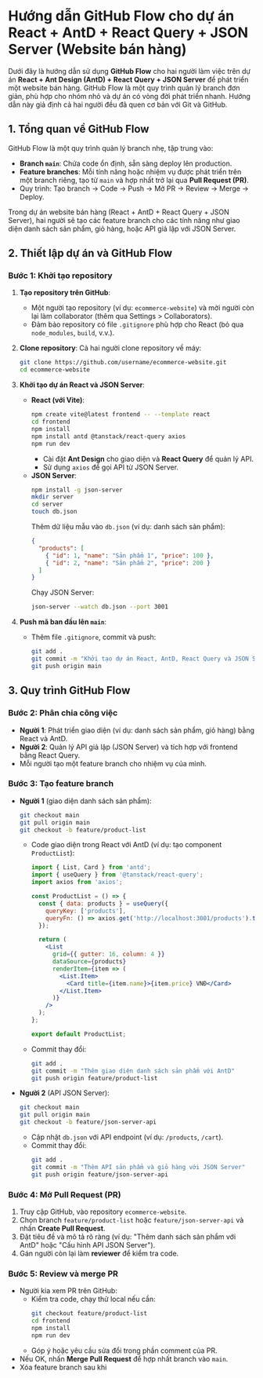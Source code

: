 # Hướng dẫn GitHub Flow cho dự án React + AntD + React Query + JSON Server (Website bán hàng)

Dưới đây là hướng dẫn sử dụng **GitHub Flow** cho hai người làm việc trên dự án **React + Ant Design (AntD) + React Query + JSON Server** để phát triển một website bán hàng. GitHub Flow là một quy trình quản lý branch đơn giản, phù hợp cho nhóm nhỏ và dự án có vòng đời phát triển nhanh. Hướng dẫn này giả định cả hai người đều đã quen cơ bản với Git và GitHub.

## 1. Tổng quan về GitHub Flow
GitHub Flow là một quy trình quản lý branch nhẹ, tập trung vào:
- **Branch `main`**: Chứa code ổn định, sẵn sàng deploy lên production.
- **Feature branches**: Mỗi tính năng hoặc nhiệm vụ được phát triển trên một branch riêng, tạo từ `main` và hợp nhất trở lại qua **Pull Request (PR)**.
- Quy trình: Tạo branch → Code → Push → Mở PR → Review → Merge → Deploy.

Trong dự án website bán hàng (React + AntD + React Query + JSON Server), hai người sẽ tạo các feature branch cho các tính năng như giao diện danh sách sản phẩm, giỏ hàng, hoặc API giả lập với JSON Server.

## 2. Thiết lập dự án và GitHub Flow

### Bước 1: Khởi tạo repository
1. **Tạo repository trên GitHub**:
   - Một người tạo repository (ví dụ: `ecommerce-website`) và mời người còn lại làm collaborator (thêm qua Settings > Collaborators).
   - Đảm bảo repository có file `.gitignore` phù hợp cho React (bỏ qua `node_modules`, `build`, v.v.).

2. **Clone repository**:
   Cả hai người clone repository về máy:
   ```bash
   git clone https://github.com/username/ecommerce-website.git
   cd ecommerce-website
   ```

3. **Khởi tạo dự án React và JSON Server**:
   - **React (với Vite)**:
     ```bash
     npm create vite@latest frontend -- --template react
     cd frontend
     npm install
     npm install antd @tanstack/react-query axios
     npm run dev
     ```
     - Cài đặt **Ant Design** cho giao diện và **React Query** để quản lý API.
     - Sử dụng `axios` để gọi API từ JSON Server.
   - **JSON Server**:
     ```bash
     npm install -g json-server
     mkdir server
     cd server
     touch db.json
     ```
     Thêm dữ liệu mẫu vào `db.json` (ví dụ: danh sách sản phẩm):
     ```json
     {
       "products": [
         { "id": 1, "name": "Sản phẩm 1", "price": 100 },
         { "id": 2, "name": "Sản phẩm 2", "price": 200 }
       ]
     }
     ```
     Chạy JSON Server:
     ```bash
     json-server --watch db.json --port 3001
     ```

4. **Push mã ban đầu lên `main`**:
   - Thêm file `.gitignore`, commit và push:
     ```bash
     git add .
     git commit -m "Khởi tạo dự án React, AntD, React Query và JSON Server"
     git push origin main
     ```

## 3. Quy trình GitHub Flow

### Bước 2: Phân chia công việc
- **Người 1**: Phát triển giao diện (ví dụ: danh sách sản phẩm, giỏ hàng) bằng React và AntD.
- **Người 2**: Quản lý API giả lập (JSON Server) và tích hợp với frontend bằng React Query.
- Mỗi người tạo một feature branch cho nhiệm vụ của mình.

### Bước 3: Tạo feature branch
- **Người 1** (giao diện danh sách sản phẩm):
  ```bash
  git checkout main
  git pull origin main
  git checkout -b feature/product-list
  ```
  - Code giao diện trong React với AntD (ví dụ: tạo component `ProductList`):
    ```jsx
    import { List, Card } from 'antd';
    import { useQuery } from '@tanstack/react-query';
    import axios from 'axios';

    const ProductList = () => {
      const { data: products } = useQuery({
        queryKey: ['products'],
        queryFn: () => axios.get('http://localhost:3001/products').then(res => res.data),
      });

      return (
        <List
          grid={{ gutter: 16, column: 4 }}
          dataSource={products}
          renderItem={item => (
            <List.Item>
              <Card title={item.name}>{item.price} VNĐ</Card>
            </List.Item>
          )}
        />
      );
    };

    export default ProductList;
    ```
  - Commit thay đổi:
    ```bash
    git add .
    git commit -m "Thêm giao diện danh sách sản phẩm với AntD"
    git push origin feature/product-list
    ```

- **Người 2** (API JSON Server):
  ```bash
  git checkout main
  git pull origin main
  git checkout -b feature/json-server-api
  ```
  - Cập nhật `db.json` với API endpoint (ví dụ: `/products`, `/cart`).
  - Commit thay đổi:
    ```bash
    git add .
    git commit -m "Thêm API sản phẩm và giỏ hàng với JSON Server"
    git push origin feature/json-server-api
    ```

### Bước 4: Mở Pull Request (PR)
1. Truy cập GitHub, vào repository `ecommerce-website`.
2. Chọn branch `feature/product-list` hoặc `feature/json-server-api` và nhấn **Create Pull Request**.
3. Đặt tiêu đề và mô tả rõ ràng (ví dụ: "Thêm danh sách sản phẩm với AntD" hoặc "Cấu hình API JSON Server").
4. Gán người còn lại làm **reviewer** để kiểm tra code.

### Bước 5: Review và merge PR
- Người kia xem PR trên GitHub:
  - Kiểm tra code, chạy thử local nếu cần:
    ```bash
    git checkout feature/product-list
    cd frontend
    npm install
    npm run dev
    ```
  - Góp ý hoặc yêu cầu sửa đổi trong phần comment của PR.
- Nếu OK, nhấn **Merge Pull Request** để hợp nhất branch vào `main`.
- Xóa feature branch sau khi